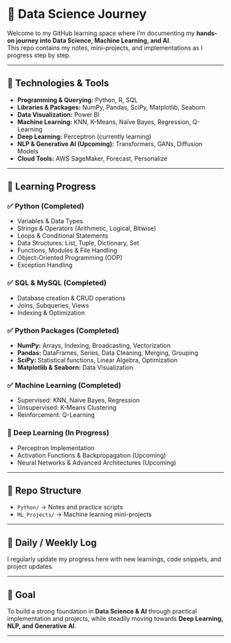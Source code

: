 # 🚀 Data Science Journey

Welcome to my GitHub learning space where I’m documenting my **hands-on journey into Data Science, Machine Learning, and AI**.  
This repo contains my notes, mini-projects, and implementations as I progress step by step.  

---

## 🔧 Technologies & Tools

- **Programming & Querying:** Python, R, SQL  
- **Libraries & Packages:** NumPy, Pandas, SciPy, Matplotlib, Seaborn  
- **Data Visualization:** Power BI  
- **Machine Learning:** KNN, K-Means, Naïve Bayes, Regression, Q-Learning  
- **Deep Learning:** Perceptron (currently learning)  
- **NLP & Generative AI (Upcoming):** Transformers, GANs, Diffusion Models  
- **Cloud Tools:** AWS SageMaker, Forecast, Personalize  

---

## 📘 Learning Progress

### ✅ Python (Completed)
- Variables & Data Types  
- Strings & Operators (Arithmetic, Logical, Bitwise)  
- Loops & Conditional Statements  
- Data Structures: List, Tuple, Dictionary, Set  
- Functions, Modules & File Handling  
- Object-Oriented Programming (OOP)  
- Exception Handling  

### ✅ SQL & MySQL (Completed)
- Database creation & CRUD operations  
- Joins, Subqueries, Views  
- Indexing & Optimization  

### ✅ Python Packages (Completed)
- **NumPy:** Arrays, Indexing, Broadcasting, Vectorization  
- **Pandas:** DataFrames, Series, Data Cleaning, Merging, Grouping  
- **SciPy:** Statistical functions, Linear Algebra, Optimization  
- **Matplotlib & Seaborn:** Data Visualization  

### ✅ Machine Learning (Completed)
- Supervised: KNN, Naïve Bayes, Regression  
- Unsupervised: K-Means Clustering  
- Reinforcement: Q-Learning  

### 🔄 Deep Learning (In Progress)
- Perceptron Implementation  
- Activation Functions & Backpropagation (Upcoming)  
- Neural Networks & Advanced Architectures (Upcoming)  

---

## 📂 Repo Structure

- `Python/` → Notes and practice scripts  
- `ML_Projects/` → Machine learning mini-projects   

---

## 📝 Daily / Weekly Log
I regularly update my progress here with new learnings, code snippets, and project updates.  

---

## 🌟 Goal
To build a strong foundation in **Data Science & AI** through practical implementation and projects, while steadily moving towards **Deep Learning, NLP, and Generative AI**.  

---
